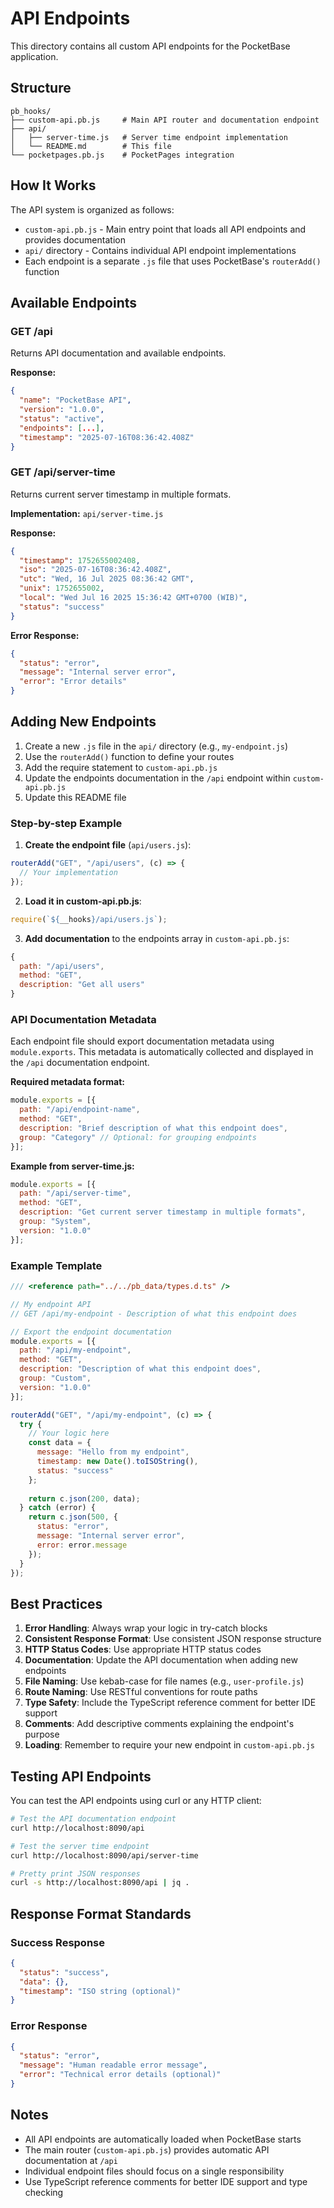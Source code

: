# API Endpoints

This directory contains all custom API endpoints for the PocketBase application.

## Structure

```
pb_hooks/
├── custom-api.pb.js     # Main API router and documentation endpoint
├── api/
│   ├── server-time.js   # Server time endpoint implementation
│   └── README.md        # This file
└── pocketpages.pb.js    # PocketPages integration
```

## How It Works

The API system is organized as follows:
- `custom-api.pb.js` - Main entry point that loads all API endpoints and provides documentation
- `api/` directory - Contains individual API endpoint implementations
- Each endpoint is a separate `.js` file that uses PocketBase's `routerAdd()` function

## Available Endpoints

### GET /api
Returns API documentation and available endpoints.

**Response:**
```json
{
  "name": "PocketBase API",
  "version": "1.0.0",
  "status": "active",
  "endpoints": [...],
  "timestamp": "2025-07-16T08:36:42.408Z"
}
```

### GET /api/server-time
Returns current server timestamp in multiple formats.

**Implementation:** `api/server-time.js`

**Response:**
```json
{
  "timestamp": 1752655002408,
  "iso": "2025-07-16T08:36:42.408Z",
  "utc": "Wed, 16 Jul 2025 08:36:42 GMT",
  "unix": 1752655002,
  "local": "Wed Jul 16 2025 15:36:42 GMT+0700 (WIB)",
  "status": "success"
}
```

**Error Response:**
```json
{
  "status": "error",
  "message": "Internal server error",
  "error": "Error details"
}
```

## Adding New Endpoints

1. Create a new `.js` file in the `api/` directory (e.g., `my-endpoint.js`)
2. Use the `routerAdd()` function to define your routes
3. Add the require statement to `custom-api.pb.js`
4. Update the endpoints documentation in the `/api` endpoint within `custom-api.pb.js`
5. Update this README file

### Step-by-step Example

1. **Create the endpoint file** (`api/users.js`):
```javascript
routerAdd("GET", "/api/users", (c) => {
  // Your implementation
});
```

2. **Load it in custom-api.pb.js**:
```javascript
require(`${__hooks}/api/users.js`);
```

3. **Add documentation** to the endpoints array in `custom-api.pb.js`:
```javascript
{
  path: "/api/users",
  method: "GET",
  description: "Get all users"
}
```

### API Documentation Metadata

Each endpoint file should export documentation metadata using `module.exports`. This metadata is automatically collected and displayed in the `/api` documentation endpoint.

**Required metadata format:**
```javascript
module.exports = [{
  path: "/api/endpoint-name",
  method: "GET",
  description: "Brief description of what this endpoint does",
  group: "Category" // Optional: for grouping endpoints
}];
```

**Example from server-time.js:**
```javascript
module.exports = [{
  path: "/api/server-time",
  method: "GET",
  description: "Get current server timestamp in multiple formats",
  group: "System",
  version: "1.0.0"
}];
```

### Example Template

```javascript
/// <reference path="../../pb_data/types.d.ts" />

// My endpoint API
// GET /api/my-endpoint - Description of what this endpoint does

// Export the endpoint documentation
module.exports = [{
  path: "/api/my-endpoint",
  method: "GET",
  description: "Description of what this endpoint does",
  group: "Custom",
  version: "1.0.0"
}];

routerAdd("GET", "/api/my-endpoint", (c) => {
  try {
    // Your logic here
    const data = {
      message: "Hello from my endpoint",
      timestamp: new Date().toISOString(),
      status: "success"
    };
    
    return c.json(200, data);
  } catch (error) {
    return c.json(500, {
      status: "error",
      message: "Internal server error",
      error: error.message
    });
  }
});
```

## Best Practices

1. **Error Handling**: Always wrap your logic in try-catch blocks
2. **Consistent Response Format**: Use consistent JSON response structure
3. **HTTP Status Codes**: Use appropriate HTTP status codes
4. **Documentation**: Update the API documentation when adding new endpoints
5. **File Naming**: Use kebab-case for file names (e.g., `user-profile.js`)
6. **Route Naming**: Use RESTful conventions for route paths
7. **Type Safety**: Include the TypeScript reference comment for better IDE support
8. **Comments**: Add descriptive comments explaining the endpoint's purpose
9. **Loading**: Remember to require your new endpoint in `custom-api.pb.js`

## Testing API Endpoints

You can test the API endpoints using curl or any HTTP client:

```bash
# Test the API documentation endpoint
curl http://localhost:8090/api

# Test the server time endpoint
curl http://localhost:8090/api/server-time

# Pretty print JSON responses
curl -s http://localhost:8090/api | jq .
```

## Response Format Standards

### Success Response
```json
{
  "status": "success",
  "data": {},
  "timestamp": "ISO string (optional)"
}
```

### Error Response
```json
{
  "status": "error",
  "message": "Human readable error message",
  "error": "Technical error details (optional)"
}
```

## Notes

- All API endpoints are automatically loaded when PocketBase starts
- The main router (`custom-api.pb.js`) provides automatic API documentation at `/api`
- Individual endpoint files should focus on a single responsibility
- Use TypeScript reference comments for better IDE support and type checking